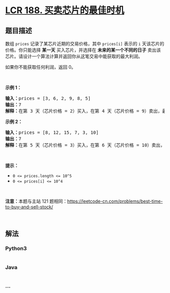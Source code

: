 # [LCR 188. 买卖芯片的最佳时机](https://leetcode.cn/problems/gu-piao-de-zui-da-li-run-lcof)



## 题目描述

<!-- 这里写题目描述 -->

<p>数组 <code>prices</code> 记录了某芯片近期的交易价格，其中 <code>prices[i]</code> 表示的 <code>i</code> 天该芯片的价格。你只能选择 <strong>某一天</strong> 买入芯片，并选择在 <strong>未来的某一个不同的日子</strong> 卖出该芯片。请设计一个算法计算并返回你从这笔交易中能获取的最大利润。</p>

<p>如果你不能获取任何利润，返回 0。</p>

<p>&nbsp;</p>

<p><strong>示例 1：</strong></p>

<pre>
<strong>输入：</strong>prices = [3, 6, 2, 9, 8, 5]
<strong>输出：</strong>7
<strong>解释：</strong>在第 3 天（芯片价格 = 2）买入，在第 4 天（芯片价格 = 9）卖出，最大利润 = 9 - 2 = 7。
</pre>

<p><strong>示例 2：</strong></p>

<pre>
<strong>输入：</strong>prices = [8, 12, 15, 7, 3, 10]
<strong>输出：</strong>7
<strong>解释：</strong>在第 5 天（芯片价格 = 3）买入，在第 6 天（芯片价格 = 10）卖出，最大利润 = 10 - 3 = 7。
</pre>

<p>&nbsp;</p>

<p><b>提示：</b></p>

<ul>
	<li><code>0 &lt;= prices.length &lt;= 10^5</code></li>
	<li><code>0 &lt;= prices[i] &lt;= 10^4</code></li>
</ul>

<p>&nbsp;</p>

<p><strong>注意：</strong>本题与主站 121 题相同：<a href="https://leetcode-cn.com/problems/best-time-to-buy-and-sell-stock/">https://leetcode-cn.com/problems/best-time-to-buy-and-sell-stock/</a></p>

<p>&nbsp;</p>


## 解法

<!-- 这里可写通用的实现逻辑 -->

<!-- tabs:start -->

### **Python3**

<!-- 这里可写当前语言的特殊实现逻辑 -->

```python

```

### **Java**

<!-- 这里可写当前语言的特殊实现逻辑 -->

```java

```

### **...**

```

```

<!-- tabs:end -->
